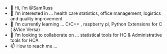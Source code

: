 - 👋 Hi, I’m @SamRuss
- 👀 I’m interested in ... health care statistics, office management, logistics and quality improvement 
- 🌱 I’m currently learning ... C/C++ , raspberry pi, Python Extensions for C ( &Vice Versa)
- 💞️ I’m looking to collaborate on ... statistical tools for HC & Administrative tools for HCA
- 📫 How to reach me ... 

<!---
SamRuss/SamRuss is a ✨ special ✨ repository because its `README.md` (this file) appears on your GitHub profile.
You can click the Preview link to take a look at your changes.
--->
